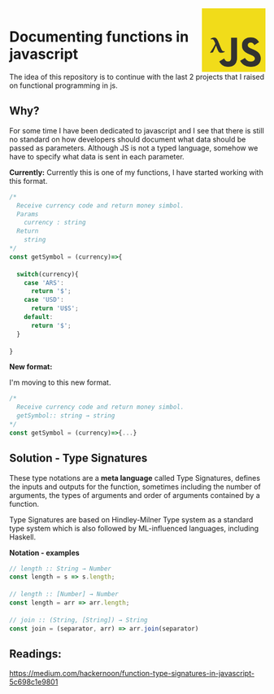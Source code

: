 <img src="https://github.com/damiancipolat/Functional_programming_in_JS/blob/master/doc/fp.png?raw=true" width="125px" align="right" />

# Documenting functions in javascript
The idea of this repository is to continue with the last 2 projects that I raised on functional programming in js.

## Why?
For some time I have been dedicated to javascript and I see that there is still no standard on how developers should document what data should be passed as parameters. Although JS is not a typed language, somehow we have to specify what data is sent in each parameter.

**Currently:**
Currently this is one of my functions, I have started working with this format.

```js
/*
  Receive currency code and return money simbol.
  Params
    currency : string
  Return
    string
*/
const getSymbol = (currency)=>{

  switch(currency){
    case 'ARS':
      return '$';
    case 'USD':
      return 'U$S';
    default:
      return '$';
  }
  
}
```

**New format:**

I'm moving to this new format.

```js
/*
  Receive currency code and return money simbol.
  getSymbol:: string → string
*/
const getSymbol = (currency)=>{...}
```

## Solution - Type Signatures
These type notations are a **meta language** called Type Signatures, defines the inputs and outputs for the function, sometimes including the number of arguments, the types of arguments and order of arguments contained by a function.

Type Signatures are based on Hindley-Milner Type system as a standard type system which is also followed by ML-influenced languages, including Haskell.

**Notation - examples**
```js
// length :: String → Number
const length = s => s.length;

// length :: [Number] → Number
const length = arr => arr.length;

// join :: (String, [String]) → String
const join = (separator, arr) => arr.join(separator)
```

## Readings:
https://medium.com/hackernoon/function-type-signatures-in-javascript-5c698c1e9801
